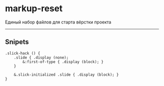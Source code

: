 # markup-reset
Единый набор файлов для старта вёрстки проекта

---

## Snipets
```
.slick-hack () {
	.slide { .display (none);
		&:first-of-type { .display (block); }
	}

	&.slick-initialized .slide { .display (block); }
}
```
